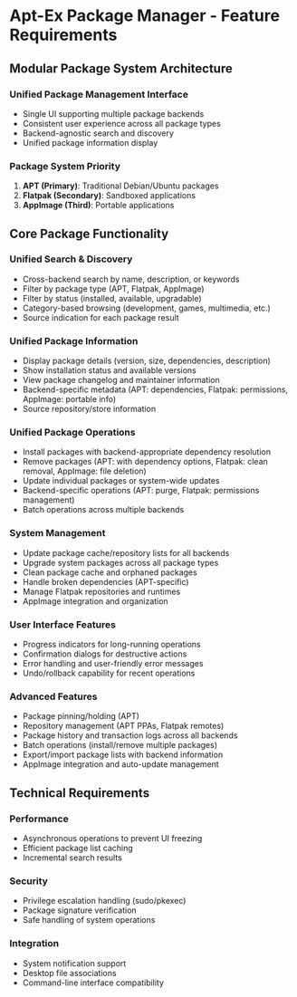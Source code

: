 # Apt-Ex Package Manager - Feature Requirements

## Modular Package System Architecture

### Unified Package Management Interface
- Single UI supporting multiple package backends
- Consistent user experience across all package types
- Backend-agnostic search and discovery
- Unified package information display

### Package System Priority
1. **APT (Primary)**: Traditional Debian/Ubuntu packages
2. **Flatpak (Secondary)**: Sandboxed applications
3. **AppImage (Third)**: Portable applications

## Core Package Functionality

### Unified Search & Discovery
- Cross-backend search by name, description, or keywords
- Filter by package type (APT, Flatpak, AppImage)
- Filter by status (installed, available, upgradable)
- Category-based browsing (development, games, multimedia, etc.)
- Source indication for each package result

### Unified Package Information
- Display package details (version, size, dependencies, description)
- Show installation status and available versions
- View package changelog and maintainer information
- Backend-specific metadata (APT: dependencies, Flatpak: permissions, AppImage: portable info)
- Source repository/store information

### Unified Package Operations
- Install packages with backend-appropriate dependency resolution
- Remove packages (APT: with dependency options, Flatpak: clean removal, AppImage: file deletion)
- Update individual packages or system-wide updates
- Backend-specific operations (APT: purge, Flatpak: permissions management)
- Batch operations across multiple backends

### System Management
- Update package cache/repository lists for all backends
- Upgrade system packages across all package types
- Clean package cache and orphaned packages
- Handle broken dependencies (APT-specific)
- Manage Flatpak repositories and runtimes
- AppImage integration and organization

### User Interface Features
- Progress indicators for long-running operations
- Confirmation dialogs for destructive actions
- Error handling and user-friendly error messages
- Undo/rollback capability for recent operations

### Advanced Features
- Package pinning/holding (APT)
- Repository management (APT PPAs, Flatpak remotes)
- Package history and transaction logs across all backends
- Batch operations (install/remove multiple packages)
- Export/import package lists with backend information
- AppImage integration and auto-update management

## Technical Requirements

### Performance
- Asynchronous operations to prevent UI freezing
- Efficient package list caching
- Incremental search results

### Security
- Privilege escalation handling (sudo/pkexec)
- Package signature verification
- Safe handling of system operations

### Integration
- System notification support
- Desktop file associations
- Command-line interface compatibility